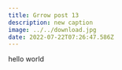 ```yaml
---
title: Grrow post 13
description: new caption
image: ../../download.jpg
date: 2022-07-22T07:26:47.586Z
---
```

hello world